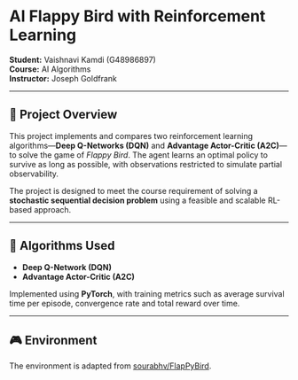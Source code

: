 # AI Flappy Bird with Reinforcement Learning

**Student:** Vaishnavi Kamdi (G48986897)  
**Course:** AI Algorithms  
**Instructor:** Joseph Goldfrank  

---

## 📌 Project Overview

This project implements and compares two reinforcement learning algorithms—**Deep Q-Networks (DQN)** and **Advantage Actor-Critic (A2C)**—to solve the game of *Flappy Bird*. The agent learns an optimal policy to survive as long as possible, with observations restricted to simulate partial observability.

The project is designed to meet the course requirement of solving a **stochastic sequential decision problem** using a feasible and scalable RL-based approach.

---

## 🧠 Algorithms Used

- **Deep Q-Network (DQN)**
- **Advantage Actor-Critic (A2C)**

Implemented using **PyTorch**, with training metrics such as average survival time per episode, convergence rate and total reward over time.

---

## 🎮 Environment

The environment is adapted from [sourabhv/FlapPyBird](https://github.com/sourabhv/FlapPyBird).
